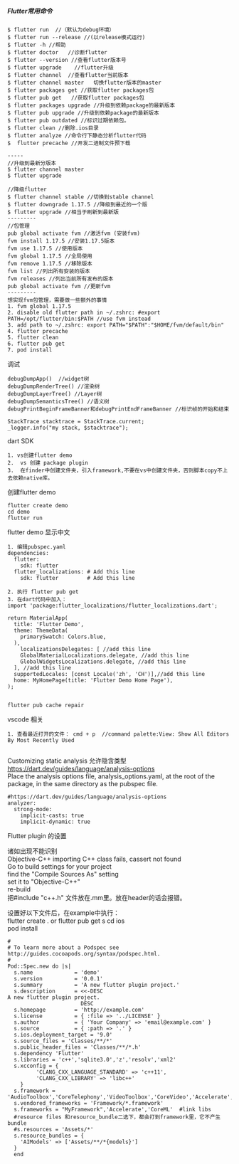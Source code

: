 ##### Flutter常用命令


```
$ flutter run  //（默认为debug环境）
$ flutter run --release //(以release模式运行)
$ flutter -h //帮助
$ flutter doctor   //诊断flutter
$ flutter --version //查看flutter版本号
$ flutter upgrade    //flutter升级
$ flutter channel  //查看flutter当前版本
$ flutter channel master   切换flutter版本的master
$ flutter packages get //获取flutter packages包
$ flutter pub get   //获取flutter packages包
$ flutter packages upgrade //升级到依赖package的最新版本
$ flutter pub upgrade //升级到依赖package的最新版本
$ flutter pub outdated //标识过期依赖包。
$ flutter clean //删除.ios目录 
$ flutter analyze //命令行下静态分析flutter代码
$  flutter precache //开发二进制文件预下载

-----
//升级到最新分版本
$ flutter channel master
$ flutter upgrade

//降级flutter 
$ flutter channel stable //切换到stable channel
$ flutter downgrade 1.17.5 //降级到最近的一个版
$ flutter upgrade //相当于刷新到最新版
---------
//包管理 
pub global activate fvm //激活fvm (安装fvm)
fvm install 1.17.5 //安装1.17.5版本
fvm use 1.17.5 //使用版本
fvm global 1.17.5 //全局使用
fvm remove 1.17.5 //移除版本
fvm list //列出所有安装的版本
fvm releases //列出当前所有发布的版本
pub global activate fvm //更新fvm
---------
想实现fvm包管理，需要做一些额外的事情
1. fvm global 1.17.5
2. disable old flutter path in ~/.zshrc: #export PATH=/opt/flutter/bin:$PATH //use fvm instead
3. add path to ~/.zshrc: export PATH="$PATH":"$HOME/fvm/default/bin"
4. flutter precache
5. flutter clean
6. flutter pub get
7. pod install

```


调试

```
debugDumpApp()  //widget树
debugDumpRenderTree() //渲染树
debugDumpLayerTree() //Layer树
debugDumpSemanticsTree() //语义树
debugPrintBeginFrameBanner和debugPrintEndFrameBanner //标识帧的开始和结束

StackTrace stacktrace = StackTrace.current;
_logger.info("my stack, $stacktrace");

```


dart SDK

```
1. vs创建flutter demo
2.  vs 创建 package plugin
3.  在finder中创建文件夹，引入framework,不要在vs中创建文件夹，否则脚本copy不上去依赖native库。

```


创建flutter demo

```
flutter create demo
cd demo
flutter run

```

flutter demo 显示中文

```
1. 编辑pubspec.yaml
dependencies:
  flutter:
    sdk: flutter
  flutter_localizations: # Add this line
    sdk: flutter         # Add this line
    
2. 执行 flutter pub get
3. 在dart代码中加入：
import 'package:flutter_localizations/flutter_localizations.dart';

return MaterialApp(
  title: 'Flutter Demo',
  theme: ThemeData(
    primarySwatch: Colors.blue,
  ),
    localizationsDelegates: [ //add this line 
    GlobalMaterialLocalizations.delegate, //add this line 
    GlobalWidgetsLocalizations.delegate, //add this line 
  ], //add this line 
  supportedLocales: [const Locale('zh', 'CH')],//add this line 
  home: MyHomePage(title: 'Flutter Demo Home Page'),
);


```


```
flutter pub cache repair

```

vscode 相关

```
1. 查看最近打开的文件： cmd + p  //command palette:View: Show All Editors By Most Recently Used


```

Customizing static analysis  允许隐含类型
https://dart.dev/guides/language/analysis-options  
Place the analysis options file, analysis_options.yaml, at the root of the package, in the same directory as the pubspec file.  

```
#https://dart.dev/guides/language/analysis-options
analyzer:
  strong-mode:
    implicit-casts: true
    implicit-dynamic: true

```

Flutter plugin 的设置

诸如出现不能识别  
Objective-C++ importing C++ class fails, cassert not found  
Go to build settings for your project  
find the "Compile Sources As" setting  
set it to "Objective-C++"  
re-build  
把#include "c++.h" 文件放在.mm里。放在header的话会报错。

设置好以下文件后，在example中执行：  
flutter create .    or flutter pub get  s
cd ios  
pod install 

```
#
# To learn more about a Podspec see http://guides.cocoapods.org/syntax/podspec.html.
#
Pod::Spec.new do |s|
  s.name             = 'demo'
  s.version          = '0.0.1'
  s.summary          = 'A new flutter plugin project.'
  s.description      = <<-DESC
A new flutter plugin project.
                       DESC
  s.homepage         = 'http://example.com'
  s.license          = { :file => '../LICENSE' }
  s.author           = { 'Your Company' => 'email@example.com' }
  s.source           = { :path => '.' }
  s.ios.deployment_target = '9.0'
  s.source_files = 'Classes/**/*'
  s.public_header_files = 'Classes/**/*.h'
  s.dependency 'Flutter'
  s.libraries = 'c++','sqlite3.0','z','resolv','xml2'
  s.xcconfig = {
         'CLANG_CXX_LANGUAGE_STANDARD' => 'c++11',
         'CLANG_CXX_LIBRARY' => 'libc++'
    }
  s.framework = 'AudioToolbox','CoreTelephony','VideoToolbox','CoreVideo','Accelerate','CoreML','Vision','Metal'
  s.vendored_frameworks = 'Framework/*.framework'
  s.frameworks = "MyFramework",'Accelerate','CoreML'  #link libs
  #resource files 和resource_bundle二选下，都会打到framework里，它不产生bundle
  #s.resources = 'Assets/*'  
  s.resource_bundles = {
    'AIModels' => ['Assets/**/*{models}']
  }
  end

```